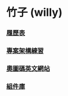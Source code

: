 # 竹子 (willy)

### [履歷表](https://willy874.github.io/)
### [專案架構練習](https://github.com/willy874/willy874.github.io)
### [奧圖碼英文網站](https://github.com/willy874/Optoma)
### [組件庫](https://github.com/willy874/mithril-components)